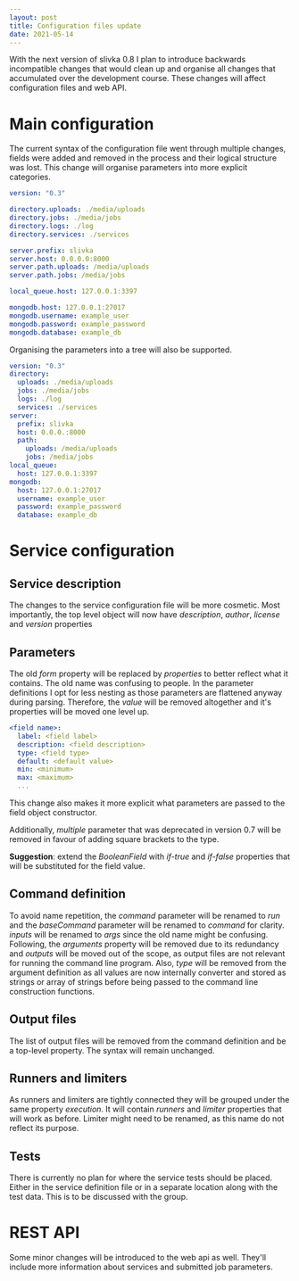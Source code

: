```yaml
---
layout: post
title: Configuration files update
date: 2021-05-14
---
```


With the next version of slivka 0.8 I plan to introduce backwards
incompatible changes that would clean up and organise all changes
that accumulated over the development course. These changes will
affect configuration files and web API.

# Main configuration

The current syntax of the configuration file went through multiple
changes, fields were added and removed in the process and their
logical structure was lost. This change will organise parameters
into more explicit categories.

~~~yaml
version: "0.3"

directory.uploads: ./media/uploads
directory.jobs: ./media/jobs
directory.logs: ./log
directory.services: ./services

server.prefix: slivka
server.host: 0.0.0.0:8000
server.path.uploads: /media/uploads
server.path.jobs: /media/jobs

local_queue.host: 127.0.0.1:3397

mongodb.host: 127.0.0.1:27017
mongodb.username: example_user
mongodb.password: example_password
mongodb.database: example_db
~~~

Organising the parameters into a tree will also be supported.

~~~yaml
version: "0.3"
directory:
  uploads: ./media/uploads
  jobs: ./media/jobs
  logs: ./log
  services: ./services
server:
  prefix: slivka
  host: 0.0.0.:8000
  path:
    uploads: /media/uploads
    jobs: /media/jobs
local_queue:
  host: 127.0.0.1:3397
mongodb:
  host: 127.0.0.1:27017
  username: example_user
  password: example_password
  database: example_db
~~~

# Service configuration

## Service description

The changes to the service configuration file will be more cosmetic.
Most importantly, the top level object will now have *description*,
*author*, *license* and *version* properties

## Parameters

The old *form* property will be replaced by *properties* to better
reflect what it contains. The old name was confusing to people.
In the parameter definitions I opt for less nesting as those parameters
are flattened anyway during parsing. Therefore, the *value* will be
removed altogether and it's properties will be moved one level up.

~~~yaml
<field name>:
  label: <field label>
  description: <field description>
  type: <field type>
  default: <default value>
  min: <minimum>
  max: <maximum>
  ...
~~~

This change also makes it more explicit what parameters are passed
to the field object constructor.

Additionally, *multiple* parameter that was deprecated in version
0.7 will be removed in favour of adding square brackets to the type.

**Suggestion**: extend the *BooleanField* with *if-true* and
*if-false* properties that will be substituted for the field
value.

## Command definition

To avoid name repetition, the *command* parameter will be renamed to
*run* and the *baseCommand* parameter will be renamed to *command*
for clarity. *inputs* will be renamed to *args* since the old name
might be confusing. Following, the *arguments*  property will be
removed due to its redundancy and *outputs* will be moved out
of the scope, as output files are not relevant for running
the command line program. Also, *type* will be removed from 
the argument definition as all values are now internally converter
and stored as strings or array of strings before being passed to the
command line construction functions.

## Output files

The list of output files will be removed from the command definition
and be a top-level property. The syntax will remain unchanged.

## Runners and limiters

As runners and limiters are tightly connected they will be grouped
under the same property *execution*. It will contain *runners* and
*limiter* properties that will work as before. Limiter might need
to be renamed, as this name do not reflect its purpose.

## Tests

There is currently no plan for where the service tests should be placed.
Either in the service definition file or in a separate location along
with the test data. This is to be discussed with the group.


# REST API

Some minor changes will be introduced to the web api as well. They'll
include more information about services and submitted job parameters.
 